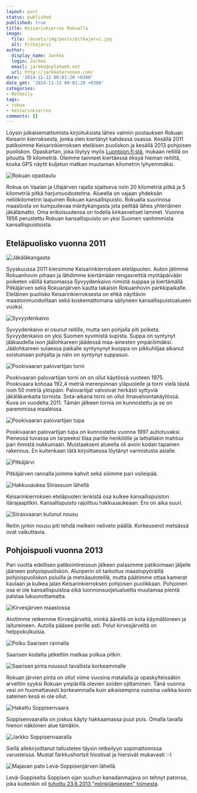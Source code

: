 ```yaml
---
layout: post
status: published
published: true
title: Keisarinkierros Rokualla
image:
  file: /assets/img/posts/pitkajarvi.jpg
  alt: Pitkäjärvi
author:
  display_name: Jarkko
  login: Jarkko
  email: jarkko@splatweb.net
  url: http://jarkkotervonen.com/
date: '2014-11-12 00:01:20 +0300'
date_gmt: '2014-11-12 00:01:20 +0300'
categories:
- Retkeily
tags:
- rokua
- keisarinkierros
comments: []
---
```

Löysin julkaisemattomista kirjoituksista lähes valmiin postauksen Rokuan Keisarin kierroksesta, jonka olen kiertänyt kahdessa osassa. Kesällä 2011 patikoimme Keisarinkierroksen eteläisen puoliskon ja kesällä 2013 pohjoisen puoliskon. Opaskartan, joka löytyy myös [Luontoon.fi:stä](http://www.luontoon.fi/retkikohteet/kansallispuistot/rokua/kartatjakulkuyhteydet/Sivut/Default.aspx), mukaan reitillä on pituutta 19 kilometriä. Olemme tainneet kiertäessä eksyä hieman reitiltä, koska GPS näytti kuljetun matkan muutaman kilometrin lyhyemmäksi.

<img src="/assets/img/posts/rokua-opastaulu.jpg" alt="Rokuan opastaulu" />

Rokua on Vaalan ja Utajärven rajalla sijaitseva noin 20 kilometriä pitkä ja 5 kilometriä pitkä harjumuodostelma. Alueella on vajaan yhdeksän neliökilometrin laajuinen Rokuan kansallispuisto. Rokualla suurinosa maastosta on kumpuilevaa mäntykangasta jota peittää lähes yhtenäinen jäkälämatto. Oma erikoisuutensa on todella kirkasvetiset lammet. Vuonna 1956 perustettu Rokuan kansallispuisto on yksi Suomen vanhimmista kansallispuistoista.

## Eteläpuolisko vuonna 2011

<img src="/assets/img/posts/jakalakangas.jpg" alt="Jäkäläkangasta" />

Syyskuussa 2011 kiersimme Keisarinkierroksen eteläpuolen. Auton jätimme Rokuanhovin pihaan ja lähdimme kiertämään rengasreittiä myötäpäivään poiketen välillä katsomassa Syvyydenkaivo nimistä suppaa ja kiertämällä Pitkäjärven sekä Rokuanjärven kautta takaisin Rokuanhovin parkkipaikalle. Eteläinen puolisko Keisarinkierroksesta on ehkä näyttävin maastonmuodoiltaan sekä koskemattomana säilyneen kansallispuistoalueen vuoksi.

<img src="/assets/img/posts/syvyyden-kaivo.jpg" alt="Syvyydenkaivo" />

Syvyydenkaivo ei osunut reitille, mutta sen pohjalla piti poiketa. Syvyydenkaivo on yksi Suomen syvimistä supista. Suppa on syntynyt jääkaudella ison jäälohkareen jäädessä maa-ainesten ympäröimäksi. Jäälohkareen sulaessa paikalle syntynynyt kuoppa on pikkuhiljaa alkanut soistumaan pohjalta ja näin on syntynyt suppasuo.

<img src="/assets/img/posts/pookivaara-torni.jpg" alt="Pookivaaran palovartijan torni" />

Pookivaaran palovartijan torni on on ollut käytössä vuoteen 1975. Pookivaara kohoaa 192,4 metriä merenpinnan yläpuolelle ja torni vielä tästä noin 50 metriä ylöspäin. Palovartijat valvoivat herkästi syttyviä jäkäläkankaita tornista. Sota-aikana torni on ollut ilmavalvontakäytössä. Kuva on vuodelta 2011. Tämän jälkeen tornia on kunnostettu ja se on paremmissa maaleissa.

<img src="/assets/img/posts/pookivaara-palovartijan-tupa.jpg" alt="Pookivaaran palovartijan tupa" />

Pookivaaran palovartijan tupa on kunnostettu vuonna 1997 autiotuvaksi. Pienessä tuvassa on tarpeeksi tilaa parille henkilölle ja lattiallakin mahtuu pari ihmistä nukkumaan. Muistaakseni alueella oli avoin kodan tapainen rakennus. En kuitenkaan tätä kirjoittaessa löytänyt varmistusta asialle.

<img src="/assets/img/posts/pitkajarvi.jpg" alt="Pitkäjärvi" />

Pitkäjärven rannalla joimme kahvit sekä söimme pari voileipää.

<img src="/assets/img/posts/hakkuuaukea-siirassuo.jpg" alt="Hakkuuaukea Siirassuon lähellä" />

Keisarinkierroksen eteläpuolen lenkistä osa kulkee kansallispuiston itärajaapitkin. Kansallispuisto rajoittuu hakkuuaukeaan. Ero on aika suuri.

<img src="/assets/img/posts/siirasvaarat-2.jpg" alt="Siirasvaaran kulunut nousu" />

Reitin jyrkin nousu piti tehdä melkein neliveto päällä. Korkeuserot metsässä ovat vaikuttavia.

## Pohjoispuoli vuonna 2013

Pari vuotta edellisen patikointireissun jälkeen palasimme patikoimaan jäljelle jääneen pohjoispuoliskon. Alunperin oli tarkoitus maastopyöräillä pohjoispuoliskon poluilla ja metsäautoteillä, mutta päätimme ottaa kamerat kaulaan ja kulkea jalan Keisarinkierroksen pohjoisen puolikkaan. Pohjoinen osa ei ole kansallispuistoa eikä luonnonsuojelualuetta muutamaa pientä palstaa lukuunottamatta.

<img src="/assets/img/posts/kirvesjarvi.jpg" alt="Kirvesjärven maastossa" />

Aloitimme retkemme Kirvesjärveltä, minkä äärellä on kota käymälöineen ja laitureineen. Autolla pääsee perille asti. Polut kirvesjärveltä on helppokulkuisia.

<img src="/assets/img/posts/saarinen-1.jpg" alt="Polku Saarisen rannalla" />

Saarisen kodalta jatkettiin matkaa polkua pitkin.

<img  src="/assets/img/posts/saarinen-3.jpg" alt="Saarisen pinta noussut tavallista korkeammalle" />

Rokuan järvien pinta on ollut viime vuosina matalalla ja opaskylteissäkin arveltiin syyksi Rokuan ympärillä olevien soiden ojittaminen. Tänä vuonna vesi on huomattavasti korkeammalla kuin aikaisempina vuosina vaikka kovin sateinen kesä ei ole ollut.

<img src="/assets/img/posts/soppisenvaara-1.jpg" alt="Hakattu Soppisenvaara" />

Soppisenvaaralla on joskus käyty hakkaamassa puut pois. Omalla tavalla hienon näköinen alue tämäkin.

<img src="/assets/img/posts/soppisenvaara-2.jpg" alt="Jarkko Soppisenvaaralla" />

Siellä allekirjoittanut tallustelee täysin retkeilyyn sopimattomissa varusteissa. Mustat farkkushortsit hiostivat ja hiersivät mukavasti :-)

<img src="/assets/img/posts/majavan-pato-leva-soppisen-jarvi.jpg" alt="Majavan pato Levä-Soppisenjärven lähellä" />

Levä-Soppiselta Soppisen ojan suuhun kanadanmajava on tehnyt patonsa, joka kuitenkin oli [tuhottu 23.6.2013 "mönkijämiesten" toimesta](http://www.kaleva.fi/uutiset/pohjois-suomi/majavapato-tuhottu-luonnonsuojelualueella-rokualla/634164/).
